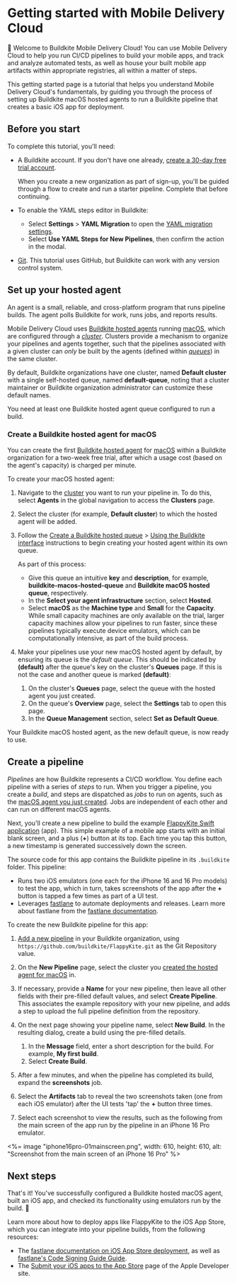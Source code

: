 # Getting started with Mobile Delivery Cloud

👋 Welcome to Buildkite Mobile Delivery Cloud! You can use Mobile Delivery Cloud to help you run CI/CD pipelines to build your mobile apps, and track and analyze automated tests, as well as house your built mobile app artifacts within appropriate registries, all within a matter of steps.

This getting started page is a tutorial that helps you understand Mobile Delivery Cloud's fundamentals, by guiding you through the process of setting up Buildkite macOS hosted agents to run a Buildkite pipeline that creates a basic iOS app for deployment.

## Before you start

To complete this tutorial, you'll need:

- A Buildkite account. If you don't have one already, <a href="<%= url_helpers.signup_path %>">create a 30-day free trial account</a>.

    When you create a new organization as part of sign-up, you'll be guided through a flow to create and run a starter pipeline. Complete that before continuing.

- To enable the YAML steps editor in Buildkite:

    * Select **Settings** > **YAML Migration** to open the [YAML migration settings](https://buildkite.com/organizations/~/pipeline-migration).
    * Select **Use YAML Steps for New Pipelines**, then confirm the action in the modal.

- [Git](https://git-scm.com/downloads). This tutorial uses GitHub, but Buildkite can work with any version control system.

## Set up your hosted agent

An agent is a small, reliable, and cross-platform program that runs pipeline builds. The agent polls Buildkite for work, runs jobs, and reports results.

Mobile Delivery Cloud uses [Buildkite hosted agents](/docs/pipelines/hosted-agents/overview) running [macOS](/docs/pipelines/hosted-agents/macos), which are configured through a [_cluster_](/docs/pipelines/glossary#cluster). Clusters provide a mechanism to organize your pipelines and agents together, such that the pipelines associated with a given cluster can _only_ be built by the agents (defined within [_queues_](/docs/pipelines/glossary#queue)) in the same cluster.

By default, Buildkite organizations have one cluster, named **Default cluster** with a single self-hosted queue, named **default-queue**, noting that a cluster maintainer or Buildkite organization administrator can customize these default names.

You need at least one Buildkite hosted agent queue configured to run a build.

### Create a Buildkite hosted agent for macOS

You can create the first [Buildkite hosted agent](/docs/pipelines/hosted-agents/overview) for [macOS](/docs/pipelines/hosted-agents/macos) within a Buildkite organization for a two-week free trial, after which a usage cost (based on the agent's capacity) is charged per minute.

To create your macOS hosted agent:

1. Navigate to the [cluster](/docs/clusters/manage-clusters) you want to run your pipeline in. To do this, select **Agents** in the global navigation to access the **Clusters** page.
1. Select the cluster (for example, **Default cluster**) to which the hosted agent will be added.
1. Follow the [Create a Buildkite hosted queue](/docs/clusters/manage-queues#create-a-buildkite-hosted-queue) > [Using the Buildkite interface](/docs/clusters/manage-queues#create-a-buildkite-hosted-queue-using-the-buildkite-interface) instructions to begin creating your hosted agent within its own queue.

    As part of this process:
    * Give this queue an intuitive **key** and **description**, for example, **buildkite-macos-hosted-queue** and **Buildkite macOS hosted queue**, respectively.
    * In the **Select your agent infrastructure** section, select **Hosted**.
    * Select **macOS** as the **Machine type** and **Small** for the **Capacity**. While small capacity machines are only available on the trial, larger capacity machines allow your pipelines to run faster, since these pipelines typically execute device emulators, which can be computationally intensive, as part of the build process.

1. Make your pipelines use your new macOS hosted agent by default, by ensuring its queue is the _default queue_. This should be indicated by **(default)** after the queue's key on the cluster's **Queues** page. If this is not the case and another queue is marked **(default)**:

    1. On the cluster's **Queues** page, select the queue with the hosted agent you just created.
    1. On the queue's **Overview** page, select the **Settings** tab to open this page.
    1. In the **Queue Management** section, select **Set as Default Queue**.

Your Buildkite macOS hosted agent, as the new default queue, is now ready to use.

## Create a pipeline

_Pipelines_ are how Buildkite represents a CI/CD workflow. You define each pipeline with a series of _steps_ to run. When you trigger a pipeline, you create a _build_, and steps are dispatched as _jobs_ to run on agents, such as the [macOS agent you just created](#set-up-your-hosted-agent-create-a-buildkite-hosted-agent-for-macos). Jobs are independent of each other and can run on different macOS agents.

Next, you'll create a new pipeline to build the example [FlappyKite Swift application](https://github.com/buildkite/FlappyKite) (app). This simple example of a mobile app starts with an initial blank screen, and a plus (**+**) button at its top. Each time you tap this button, a new timestamp is generated successively down the screen.

The source code for this app contains the Buildkite pipeline in its `.buildkite` folder. This pipeline:

- Runs two iOS emulators (one each for the iPhone 16 and 16 Pro models) to test the app, which in turn, takes screenshots of the app after the **+** button is tapped a few times as part of a UI test.
- Leverages [fastlane](https://fastlane.tools/) to automate deployments and releases. Learn more about fastlane from the [fastlane documentation](https://docs.fastlane.tools/).

To create the new Buildkite pipeline for this app:

1. [Add a new pipeline](https://buildkite.com/new) in your Buildkite organization, using `https://github.com/buildkite/FlappyKite.git` as the Git Repository value.
1. On the **New Pipeline** page, select the cluster you [created the hosted agent for macOS](#set-up-your-hosted-agent-create-a-buildkite-hosted-agent-for-macos) in.
1. If necessary, provide a **Name** for your new pipeline, then leave all other fields with their pre-filled default values, and select **Create Pipeline**. This associates the example repository with your new pipeline, and adds a step to upload the full pipeline definition from the repository.
1. On the next page showing your pipeline name, select **New Build**. In the resulting dialog, create a build using the pre-filled details.

    1. In the **Message** field, enter a short description for the build. For example, **My first build**.
    1. Select **Create Build**.

1. After a few minutes, and when the pipeline has completed its build, expand the **screenshots** job.
1. Select the **Artifacts** tab to reveal the two screenshots taken (one from each iOS emulator) after the UI tests 'tap' the **+** button three times.
1. Select each screenshot to view the results, such as the following from the main screen of the app run by the pipeline in an iPhone 16 Pro emulator.

<%= image "iphone16pro-01mainscreen.png", width: 610, height: 610, alt: "Screenshot from the main screen of an iPhone 16 Pro" %>

## Next steps

That's it! You've successfully configured a Buildkite hosted macOS agent, built an iOS app, and checked its functionality using emulators run by the build. 🎉

Learn more about how to deploy apps like FlappyKite to the iOS App Store, which you can integrate into your pipeline builds, from the following resources:

- The [fastlane documentation on iOS App Store deployment](https://docs.fastlane.tools/getting-started/ios/appstore-deployment/), as well as [fastlane's Code Signing Guide Guide](https://docs.fastlane.tools/codesigning/getting-started/).
- The [Submit your iOS apps to the App Store](https://developer.apple.com/ios/submit/) page of the Apple Developer site.
